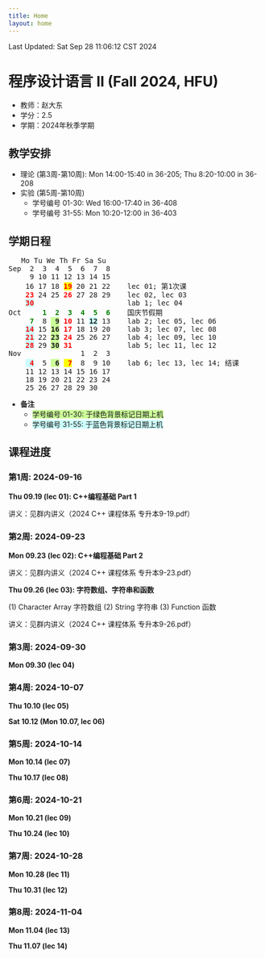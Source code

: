 ```yaml
---
title: Home
layout: home
---
```

Last Updated: Sat Sep 28 11:06:12 CST 2024

# 程序设计语言 II (Fall 2024, HFU)

-   教师：赵大东
-   学分：2.5
-   学期：2024年秋季学期

## 教学安排

- 理论 (第3周-第10周): Mon 14:00-15:40 in 36-205; Thu 8:20-10:00 in 36-208
- 实验 (第5周-第10周)
    - 学号编号 01-30: Wed 16:00-17:40 in 36-408
    - 学号编号 31-55: Mon 10:20-12:00 in 36-403

## 学期日程

<pre>	Mo Tu We Th Fr Sa Su
Sep	 2  3  4  5  6  7  8	
	 9 10 11 12 13 14 15	
	16 17 18 <span style="background:yellow; color: red;"><b>19</b></span> 20 21 22    lec 01; 第1次课
	<span style="color: red;"><b>23</b></span> 24 25 <span style="color: red;"><b>26</b></span> 27 28 29    lec 02, lec 03
	<span style="color: red; background: #CCFFFF;"><b>30</b></span>                      lab 1; lec 04
Oct	    <span style="color: green;"><b>1  2  3  4  5  6</b></span>    国庆节假期
	<span style="color: green;"><b> 7</b></span>  8 <span style="background: #CCFF99;"><b> 9</b></span> <span style="color: red;"><b>10</b></span> 11 <span style="background: #CCFFFF;"><b>12</b></span> 13    lab 2; lec 05, lec 06
	<span style="color: red; background: #CCFFFF;"><b>14</b></span> 15 <span style="background: #CCFF99;"><b>16</b></span> <span style="color: red;"><b>17</b></span> 18 19 20    lab 3; lec 07, lec 08
	<span style="color: red; background: #CCFFFF;"><b>21</b></span> 22 <span style="background: #CCFF99;"><b>23</b></span> <span style="color: red;"><b>24</b></span> 25 26 27    lab 4; lec 09, lec 10
	<span style="color: red; background: #CCFFFF;"><b>28</b></span> 29 <span style="background: #CCFF99;"><b>30</b></span> <span style="color: red;"><b>31</b></span>             lab 5; lec 11, lec 12
Nov	             1  2  3    
	<span style="color: red; background: #CCFFFF;"><b> 4</b></span>  5 <span style="background: #CCFF99;"><b> 6</b></span> <span style="background:yellow; color: red"><b> 7</b></span>  8  9 10    lab 6; lec 13, lec 14; 结课
	11 12 13 14 15 16 17    
	18 19 20 21 22 23 24    
	25 26 27 28 29 30       
</pre>

-   **备注**
    -   <span style="background: #CCFF99;">学号编号 01-30: 于绿色背景标记日期上机</span>
    -   <span style="background: #CCFFFF;">学号编号 31-55: 于蓝色背景标记日期上机</span>

## 课程进度

### 第1周: 2024-09-16

**Thu 09.19 (lec 01): C++编程基础 Part 1**

讲义：见群内讲义（2024 C++ 课程体系 专升本9-19.pdf）

### 第2周: 2024-09-23

**Mon 09.23 (lec 02): C++编程基础 Part 2**

讲义：见群内讲义（2024 C++ 课程体系 专升本9-23.pdf）

**Thu 09.26 (lec 03): 字符数组、字符串和函数**

(1) Character Array 字符数组 (2) String 字符串 (3) Function 函数

讲义：见群内讲义（2024 C++ 课程体系 专升本9-26.pdf）

### 第3周: 2024-09-30

**Mon 09.30 (lec 04)**

### 第4周: 2024-10-07

**Thu 10.10 (lec 05)**

**Sat 10.12 (Mon 10.07, lec 06)**

### 第5周: 2024-10-14

**Mon 10.14  (lec 07)**

**Thu 10.17  (lec 08)**

### 第6周: 2024-10-21

**Mon 10.21  (lec 09)**

**Thu 10.24  (lec 10)**

### 第7周: 2024-10-28

**Mon 10.28  (lec 11)**

**Thu 10.31  (lec 12)**

### 第8周: 2024-11-04

**Mon 11.04  (lec 13)**

**Thu 11.07  (lec 14)**